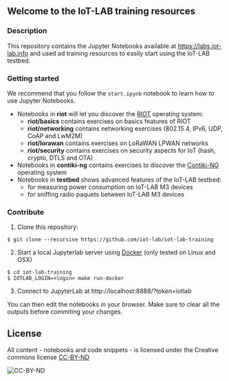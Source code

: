 ## Welcome to the IoT-LAB training resources

### Description

This repository contains the Jupyter Notebooks available at
https://labs.iot-lab.info and used ad training resources to easily start using
the IoT-LAB testbed.

### Getting started

We recommend that you follow the `start.ipynb` notebook to learn how to use
Jupyter Notebooks.

- Notebooks in **riot** will let you discover the [RIOT](https://riot-os.org)
  operating system:
  - **riot/basics** contains exercises on basics features of RIOT
  - **riot/networking** contains networking exercises (802.15.4, IPv6, UDP, CoAP
    and LwM2M)
  - **riot/lorawan** contains exercises on LoRaWAN LPWAN networks
  - **riot/security** contains exercises on security aspects for IoT (hash,
    crypto, DTLS and OTA)
- Notebooks in **contiki-ng** contains exercises to discover the
  [Contiki-NG](https://www.contiki-ng.org/) operating system
- Notebooks in **testbed** shows advanced features of the IoT-LAB testbed:
  - for measuring power consumption on IoT-LAB M3 devices
  - for sniffing radio paquets between IoT-LAB M3 devices

### Contribute

1. Clone this repository:

  ```
  $ git clone --recursive https://github.com/iot-lab/iot-lab-training
  ```

2. Start a local Jupyterlab server using [Docker](https://www.docker.com/)
  (only tested on Linux and OSX)

  ```
  $ cd iot-lab-training
  $ IOTLAB_LOGIN=<login> make run-docker
  ```

3. Connect to JupyterLab at http://localhost:8888/?token=iotlab

You can then edit the notebooks in your browser. Make sure to clear all the
outputs before commiting your changes.

## License

All content - notebooks and code snippets - is licensed under the Creative commons license
[CC-BY-ND](https://creativecommons.org/licenses/by-nd/4.0/)

![CC-BY-ND](https://mirrors.creativecommons.org/presskit/buttons/80x15/png/by-nd.png)

